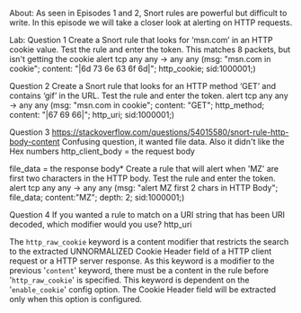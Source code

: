 About:
As seen in Episodes 1 and 2, Snort rules are powerful but difficult to write. In this episode we will take a closer look at alerting on HTTP requests.

Lab:
Question 1
Create a Snort rule that looks for ‘msn.com’ in an HTTP cookie value. Test the rule and enter the token.
This matches 8 packets, but isn't getting the cookie
alert tcp any any -> any any (msg: "msn.com in cookie"; content: "|6d 73 6e 63 6f 6d|"; http_cookie; sid:1000001;)


Question 2
Create a Snort rule that looks for an HTTP method ‘GET’ and contains ‘gif’ in the URL. Test the rule and enter the token.
alert tcp any any -> any any (msg: "msn.com in cookie"; content: "GET"; http_method; content: "|67 69 66|"; http_uri; sid:1000001;)

Question 3
https://stackoverflow.com/questions/54015580/snort-rule-http-body-content
Confusing question, it wanted file data. Also it didn't like the Hex numbers
http_client_body = the request body

file_data = the response body*
Create a rule that will alert when 'MZ' are first two characters in the HTTP body. Test the rule and enter the token.
alert tcp any any -> any any (msg: "alert MZ first 2 chars in HTTP Body"; file_data; content:"MZ"; depth: 2; sid:1000001;)

Question 4
If you wanted a rule to match on a URI string that has been URI decoded, which modifier would you use?
http_uri

The `http_raw_cookie` keyword is a content modifier that restricts the search to the
extracted UNNORMALIZED Cookie Header field of a HTTP client request or a HTTP server  response. 
As this keyword is a modifier to the previous '`content`' keyword, there must be a content in the rule before 
'`http_raw_cookie`' is specified. This keyword is dependent on the '`enable_cookie`' config option. 
The Cookie Header field will be extracted only when this option is configured.

